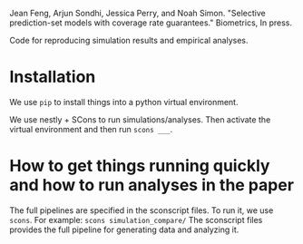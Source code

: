 Jean Feng, Arjun Sondhi, Jessica Perry, and Noah Simon. "Selective prediction-set models with coverage rate guarantees." Biometrics, In press.

Code for reproducing simulation results and empirical analyses.


# Installation
We use `pip` to install things into a python virtual environment.

We use nestly + SCons to run simulations/analyses.
Then activate the virtual environment and then run `scons ___`.

# How to get things running quickly and how to run analyses in the paper
The full pipelines are specified in the sconscript files.
To run it, we use `scons`. For example: `scons simulation_compare/`
The sconscript files provides the full pipeline for generating data and analyzing it.
